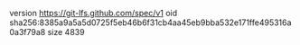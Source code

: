 version https://git-lfs.github.com/spec/v1
oid sha256:8385a9a5a5d0725f5eb46b6f31cb4aa45eb9bba532e171ffe495316a0a3f79a8
size 4839
